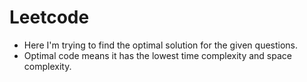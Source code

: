 # Leetcode
* Here I'm trying to find the optimal solution for the given questions.
* Optimal code means it has the lowest time complexity and space complexity.
